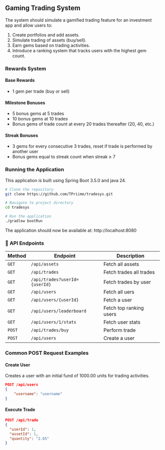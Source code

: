 ## Gaming Trading System

The system should simulate a gamified trading feature for an investment app and allow users to:
1. Create portfolios and add assets.
2. Simulate trading of assets (buy/sell).
3. Earn gems based on trading activities.
4. Introduce a ranking system that tracks users with the highest gem count.

### Rewards System

#### Base Rewards
- 1 gem per trade (buy or sell)

#### Milestone Bonuses
- 5 bonus gems at 5 trades
- 10 bonus gems at 10 trades
- Bonus gems of trade count at every 20 trades thereafter (20, 40, etc.)

#### Streak Bonuses
- 3 gems for every consecutive 3 trades, reset if trade is performed by another user
- Bonus gems equal to streak count when streak ≥ 7

### Running the Application
This application is built using Spring Boot 3.5.0 and java 24.

```sh
# Clone the repository
git clone https://github.com/TPriime/tradesys.git

# Navigate to project directory
cd tradesys

# Run the application
./gradlew bootRun
```
The application should now be available at:
http://localhost:8080

### 📌 **API Endpoints**
| Method | Endpoint                      | Description             |
|--------|-------------------------------|-------------------------|
| `GET`  | `/api/assets`                 | Fetch all assets        |
| `GET`  | `/api/trades`                 | Fetch trades all trades |
| `GET`  | `/api/trades?userId={userId}` | Fetch trades by user    |
| `GET`  | `/api/users`                  | Fetch all uers          |
| `GET`  | `/api/users/{userId}`         | Fetch a user            |
| `GET`  | `/api/users/leaderboard`      | Fetch top ranking users |
| `GET`  | `/api/users/1/stats`          | Fetch user stats        |
| `POST` | `/api/trades/buy`             | Perform trade           |
| `POST` | `/api/users`                  | Create a user           |

### Common POST Request Examples

#### Create User
Creates a user with an initial fund of 1000.00 units for trading activities.
```json
POST /api/users
{
    "username": "username"
}
```

#### Execute Trade
```json
POST /api/trade
{
  "userId": 1,
  "assetId": 1,
  "quantity": "2.65"
}
```